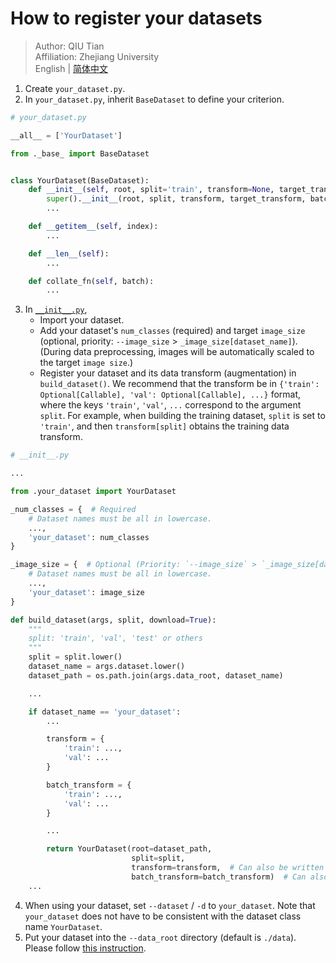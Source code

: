 # How to register your datasets

> Author: QIU Tian  
> Affiliation: Zhejiang University  
> English | [简体中文](README_zh-CN.md)

1. Create `your_dataset.py`.
2. In `your_dataset.py`, inherit `BaseDataset` to define your criterion.

```python
# your_dataset.py

__all__ = ['YourDataset']

from ._base_ import BaseDataset


class YourDataset(BaseDataset):
    def __init__(self, root, split='train', transform=None, target_transform=None, batch_transform=None, loader=None):
        super().__init__(root, split, transform, target_transform, batch_transform, loader)
        ...

    def __getitem__(self, index):
        ...

    def __len__(self):
        ...

    def collate_fn(self, batch):
        ...
```

3. In [`__init__.py`](__init__.py),
    - Import your dataset.
    - Add your dataset's `num_classes` (required) and target `image_size` (optional,
      priority: `--image_size` > `_image_size[dataset_name]`). (During data preprocessing, images will be automatically
      scaled to the target `image size`.)
    - Register your dataset and its data transform (augmentation) in `build_dataset()`. We recommend that the transform
      be in `{'train': Optional[Callable], 'val': Optional[Callable], ...}` format, where the keys
      `'train'`, `'val'`, `...` correspond to the argument `split`. For example, when building the training dataset,
      `split` is set to `'train'`, and then `transform[split]` obtains the training data transform.

```python
# __init__.py

...

from .your_dataset import YourDataset

_num_classes = {  # Required
    # Dataset names must be all in lowercase.
    ...,
    'your_dataset': num_classes
}

_image_size = {  # Optional (Priority: `--image_size` > `_image_size[dataset_name]`)
    # Dataset names must be all in lowercase.
    ...,
    'your_dataset': image_size
}

def build_dataset(args, split, download=True):
    """
    split: 'train', 'val', 'test' or others
    """
    split = split.lower()
    dataset_name = args.dataset.lower()
    dataset_path = os.path.join(args.data_root, dataset_name)

    ...

    if dataset_name == 'your_dataset':
        ...

        transform = {
            'train': ...,
            'val': ...
        }

        batch_transform = {
            'train': ...,
            'val': ...
        }

        ...

        return YourDataset(root=dataset_path,
                           split=split,
                           transform=transform,  # Can also be written explicitly as 'transform=transform[split]'.
                           batch_transform=batch_transform)  # Can also be written explicitly as 'batch_transform=batch_transform[split]'.
    ...
```

4. When using your dataset, set `--dataset` / `-d` to `your_dataset`. Note that `your_dataset` does not have to be
   consistent with the dataset class name `YourDataset`.
5. Put your dataset into the `--data_root` directory (default is `./data`). Please
   follow [this instruction](../../data/README.md). 
